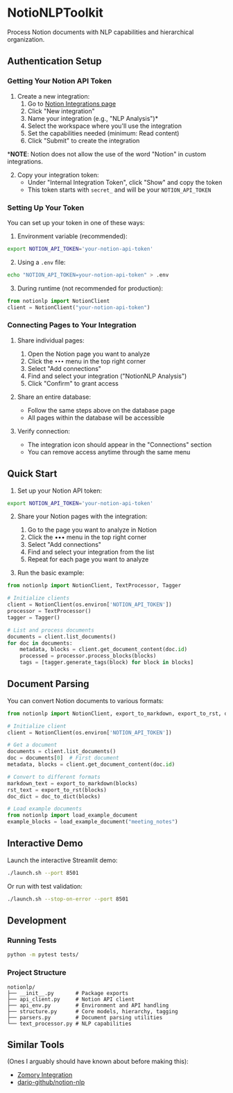 # NotioNLPToolkit

Process Notion documents with NLP capabilities and hierarchical organization.

## Authentication Setup

### Getting Your Notion API Token

1. Create a new integration:
   1. Go to [Notion Integrations page](https://www.notion.so/my-integrations)
   2. Click "New integration"
   3. Name your integration (e.g., "NLP Analysis")*
   5. Select the workspace where you'll use the integration
   6. Set the capabilities needed (minimum: Read content)
   7. Click "Submit" to create the integration

\***NOTE**: Notion does not allow the use of the word "Notion" in custom integrations.

2. Copy your integration token:
   - Under "Internal Integration Token", click "Show" and copy the token
   - This token starts with `secret_` and will be your `NOTION_API_TOKEN`


### Setting Up Your Token

You can set up your token in one of these ways:

1. Environment variable (recommended):
```bash
export NOTION_API_TOKEN='your-notion-api-token'
```

2. Using a `.env` file:
```bash
echo "NOTION_API_TOKEN=your-notion-api-token" > .env
```

3. During runtime (not recommended for production):
```python
from notionlp import NotionClient
client = NotionClient("your-notion-api-token")
```

### Connecting Pages to Your Integration

1. Share individual pages:
   1. Open the Notion page you want to analyze
   2. Click the `•••` menu in the top right corner
   3. Select "Add connections"
   4. Find and select your integration ("NotionNLP Analysis")
   5. Click "Confirm" to grant access

2. Share an entire database:
   - Follow the same steps above on the database page
   - All pages within the database will be accessible

3. Verify connection:
   - The integration icon should appear in the "Connections" section
   - You can remove access anytime through the same menu

## Quick Start

1. Set up your Notion API token:
```bash
export NOTION_API_TOKEN='your-notion-api-token'
```

2. Share your Notion pages with the integration:
   1. Go to the page you want to analyze in Notion
   2. Click the ••• menu in the top right corner
   3. Select "Add connections"
   4. Find and select your integration from the list
   5. Repeat for each page you want to analyze

3. Run the basic example:
```python
from notionlp import NotionClient, TextProcessor, Tagger

# Initialize clients
client = NotionClient(os.environ['NOTION_API_TOKEN'])
processor = TextProcessor()
tagger = Tagger()

# List and process documents
documents = client.list_documents()
for doc in documents:
    metadata, blocks = client.get_document_content(doc.id)
    processed = processor.process_blocks(blocks)
    tags = [tagger.generate_tags(block) for block in blocks]
```

## Document Parsing

You can convert Notion documents to various formats:

```python
from notionlp import NotionClient, export_to_markdown, export_to_rst, doc_to_dict

# Initialize client
client = NotionClient(os.environ['NOTION_API_TOKEN'])

# Get a document
documents = client.list_documents()
doc = documents[0]  # First document
metadata, blocks = client.get_document_content(doc.id)

# Convert to different formats
markdown_text = export_to_markdown(blocks)
rst_text = export_to_rst(blocks)
doc_dict = doc_to_dict(blocks)

# Load example documents
from notionlp import load_example_document
example_blocks = load_example_document("meeting_notes")
```

## Interactive Demo

Launch the interactive Streamlit demo:

```bash
./launch.sh --port 8501
```

Or run with test validation:

```bash
./launch.sh --stop-on-error --port 8501
```

## Development

### Running Tests

```bash
python -m pytest tests/
```

### Project Structure

```
notionlp/
├── __init__.py       # Package exports
├── api_client.py     # Notion API client
├── api_env.py        # Environment and API handling
├── structure.py      # Core models, hierarchy, tagging
├── parsers.py        # Document parsing utilities
└── text_processor.py # NLP capabilities
```

## Similar Tools

(Ones I arguably should have known about before making this):

- [Zomory Integration](https://zomory.com/)
- [dario-github/notion-nlp](https://github.com(dario-github/notion-nlp))